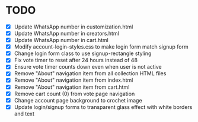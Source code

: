 # TODO

- [x] Update WhatsApp number in customization.html
- [x] Update WhatsApp number in creators.html
- [x] Update WhatsApp number in cart.html
- [x] Modify account-login-styles.css to make login form match signup form
- [x] Change login form class to use signup-rectangle styling
- [x] Fix vote timer to reset after 24 hours instead of 48
- [x] Ensure vote timer counts down even when user is not active
- [x] Remove "About" navigation item from all collection HTML files
- [x] Remove "About" navigation item from index.html
- [x] Remove "About" navigation item from cart.html
- [x] Remove cart count (0) from vote page navigation
- [x] Change account page background to crochet image
- [x] Update login/signup forms to transparent glass effect with white borders and text

